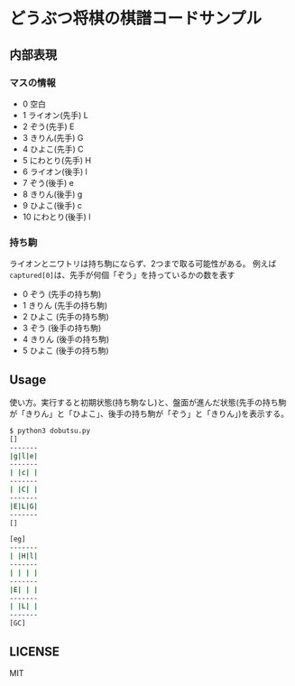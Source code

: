 # どうぶつ将棋の棋譜コードサンプル

## 内部表現

### マスの情報

* 0 空白
* 1 ライオン(先手) L
* 2 ぞう(先手) E
* 3 きりん(先手) G
* 4 ひよこ(先手) C
* 5 にわとり(先手) H
* 6 ライオン(後手) l
* 7 ぞう(後手) e 
* 8 きりん(後手) g
* 9 ひよこ(後手) c
* 10 にわとり(後手) l

### 持ち駒 

ライオンとニワトリは持ち駒にならず、2つまで取る可能性がある。
例えば`captured[0]`は、先手が何個「ぞう」を持っているかの数を表す

* 0 ぞう (先手の持ち駒)
* 1 きりん (先手の持ち駒)
* 2 ひよこ (先手の持ち駒)
* 3 ぞう (後手の持ち駒)
* 4 きりん (後手の持ち駒)
* 5 ひよこ (後手の持ち駒)

## Usage

使い方。実行すると初期状態(持ち駒なし)と、盤面が進んだ状態(先手の持ち駒が「きりん」と「ひよこ」、後手の持ち駒が「ぞう」と「きりん」)を表示する。

```sh
$ python3 dobutsu.py
[]
-------
|g|l|e|
-------
| |c| |
-------
| |C| |
-------
|E|L|G|
-------
[]

[eg]
-------
| |H|l|
-------
| | | |
-------
|E| | |
-------
| |L| |
-------
[GC]
```

## LICENSE

MIT